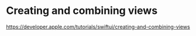 # Creating and combining views

https://developer.apple.com/tutorials/swiftui/creating-and-combining-views
